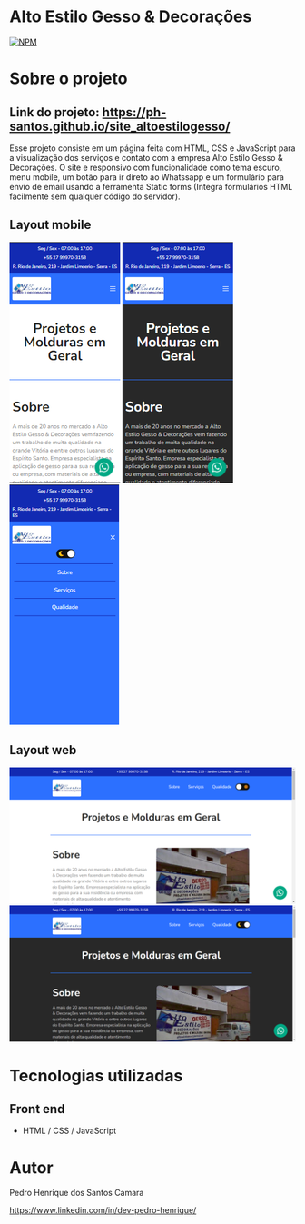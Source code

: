 # Alto Estilo Gesso & Decorações  
[![NPM](https://img.shields.io/npm/l/react)](https://github.com/ph-santos/exemplo-readme/blob/main/LICENCE) 

# Sobre o projeto

## Link do projeto: https://ph-santos.github.io/site_altoestilogesso/
Esse projeto consiste em um página feita com HTML, CSS e JavaScript para a visualização dos serviços e contato com a empresa Alto Estilo Gesso & Decorações. O site e responsivo com funcionalidade como tema escuro, menu mobile, um botão para ir direto ao Whatssapp e um formulário para envio de email usando a ferramenta Static forms (Integra formulários HTML facilmente sem qualquer código do servidor).
## Layout mobile
![Mobile 1](https://github.com/ph-santos/site_altoestilogesso/blob/main/assets/img/mobile_claro.png)
![Mobile 2](https://github.com/ph-santos/site_altoestilogesso/blob/main/assets/img/mobile_escuro.png)
![Mobile 3](https://github.com/ph-santos/site_altoestilogesso/blob/main/assets/img/menu_mobile.png)


## Layout web
![Web 1](https://github.com/ph-santos/site_altoestilogesso/blob/main/assets/img/pc_claro.png)
![Web 2](https://github.com/ph-santos/site_altoestilogesso/blob/main/assets/img/pc_escuro.png)


# Tecnologias utilizadas
## Front end
- HTML / CSS / JavaScript 

# Autor

Pedro Henrique dos Santos Camara

https://www.linkedin.com/in/dev-pedro-henrique/
